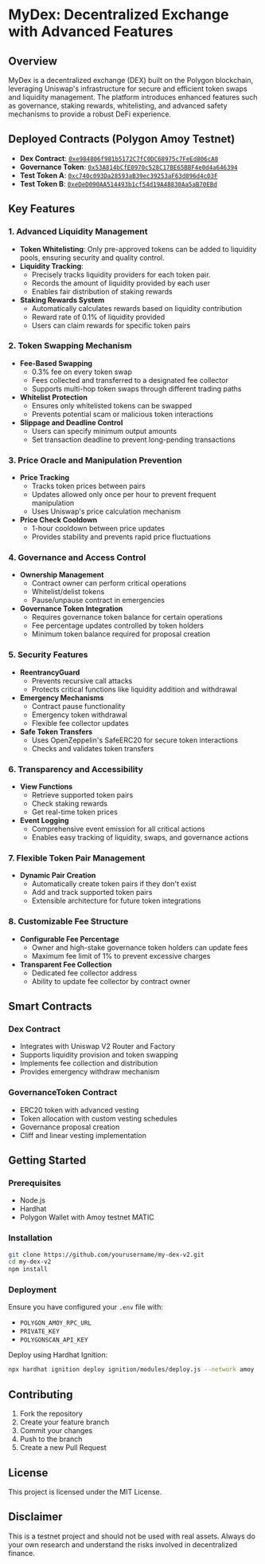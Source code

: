 # MyDex: Decentralized Exchange with Advanced Features

## Overview

MyDex is a decentralized exchange (DEX) built on the Polygon blockchain, leveraging Uniswap's infrastructure for secure and efficient token swaps and liquidity management. The platform introduces enhanced features such as governance, staking rewards, whitelisting, and advanced safety mechanisms to provide a robust DeFi experience.

## Deployed Contracts (Polygon Amoy Testnet)

- **Dex Contract**: [`0xe984806f981b5172C7fC0DC68975c7FeEd806cA8`](https://amoy.polygonscan.com/address/0xe984806f981b5172C7fC0DC68975c7FeEd806cA8#code)
- **Governance Token**: [`0x53A814bCfE0970c528C17BE65BBF4e0d4a646394`](https://amoy.polygonscan.com/address/0x53A814bCfE0970c528C17BE65BBF4e0d4a646394#code)
- **Test Token A**: [`0xc740c093Da28593aB39ec39253aF63d896d4c03F`](https://amoy.polygonscan.com/address/0xc740c093Da28593aB39ec39253aF63d896d4c03F#code)
- **Test Token B**: [`0xeDeD090AA514493b1cf54d19A48830Aa5aB70EBd`](https://amoy.polygonscan.com/address/0xeDeD090AA514493b1cf54d19A48830Aa5aB70EBd#code)

## Key Features

### 1. Advanced Liquidity Management

- **Token Whitelisting**: Only pre-approved tokens can be added to liquidity pools, ensuring security and quality control.
- **Liquidity Tracking**:
  - Precisely tracks liquidity providers for each token pair.
  - Records the amount of liquidity provided by each user
  - Enables fair distribution of staking rewards
- **Staking Rewards System**
  - Automatically calculates rewards based on liquidity contribution
  - Reward rate of 0.1% of liquidity provided
  - Users can claim rewards for specific token pairs

### 2. Token Swapping Mechanism

- **Fee-Based Swapping**
  - 0.3% fee on every token swap
  - Fees collected and transferred to a designated fee collector
  - Supports multi-hop token swaps through different trading paths
- **Whitelist Protection**
  - Ensures only whitelisted tokens can be swapped
  - Prevents potential scam or malicious token interactions
- **Slippage and Deadline Control**
  - Users can specify minimum output amounts
  - Set transaction deadline to prevent long-pending transactions

### 3. Price Oracle and Manipulation Prevention

- **Price Tracking**
  - Tracks token prices between pairs
  - Updates allowed only once per hour to prevent frequent manipulation
  - Uses Uniswap's price calculation mechanism
- **Price Check Cooldown**
  - 1-hour cooldown between price updates
  - Provides stability and prevents rapid price fluctuations

### 4. Governance and Access Control

- **Ownership Management**
  - Contract owner can perform critical operations
  - Whitelist/delist tokens
  - Pause/unpause contract in emergencies
- **Governance Token Integration**
  - Requires governance token balance for certain operations
  - Fee percentage updates controlled by token holders
  - Minimum token balance required for proposal creation

### 5. Security Features

- **ReentrancyGuard**
  - Prevents recursive call attacks
  - Protects critical functions like liquidity addition and withdrawal
- **Emergency Mechanisms**
  - Contract pause functionality
  - Emergency token withdrawal
  - Flexible fee collector updates
- **Safe Token Transfers**
  - Uses OpenZeppelin's SafeERC20 for secure token interactions
  - Checks and validates token transfers

### 6. Transparency and Accessibility

- **View Functions**
  - Retrieve supported token pairs
  - Check staking rewards
  - Get real-time token prices
- **Event Logging**
  - Comprehensive event emission for all critical actions
  - Enables easy tracking of liquidity, swaps, and governance actions

### 7. Flexible Token Pair Management

- **Dynamic Pair Creation**
  - Automatically create token pairs if they don't exist
  - Add and track supported token pairs
  - Extensible architecture for future token integrations

### 8. Customizable Fee Structure

- **Configurable Fee Percentage**
  - Owner and high-stake governance token holders can update fees
  - Maximum fee limit of 1% to prevent excessive charges
- **Transparent Fee Collection**
  - Dedicated fee collector address
  - Ability to update fee collector by contract owner

## Smart Contracts

### Dex Contract

- Integrates with Uniswap V2 Router and Factory
- Supports liquidity provision and token swapping
- Implements fee collection and distribution
- Provides emergency withdraw mechanism

### GovernanceToken Contract

- ERC20 token with advanced vesting
- Token allocation with custom vesting schedules
- Governance proposal creation
- Cliff and linear vesting implementation

## Getting Started

### Prerequisites

- Node.js
- Hardhat
- Polygon Wallet with Amoy testnet MATIC

### Installation

```bash
git clone https://github.com/yourusername/my-dex-v2.git
cd my-dex-v2
npm install
```

### Deployment

Ensure you have configured your `.env` file with:

- `POLYGON_AMOY_RPC_URL`
- `PRIVATE_KEY`
- `POLYGONSCAN_API_KEY`

Deploy using Hardhat Ignition:

```bash
npx hardhat ignition deploy ignition/modules/deploy.js --network amoy
```

## Contributing

1. Fork the repository
2. Create your feature branch
3. Commit your changes
4. Push to the branch
5. Create a new Pull Request

## License

This project is licensed under the MIT License.

## Disclaimer

This is a testnet project and should not be used with real assets. Always do your own research and understand the risks involved in decentralized finance.
